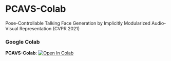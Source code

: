 # PCAVS-Colab
Pose-Controllable Talking Face Generation by Implicitly Modularized Audio-Visual Representation (CVPR 2021)




### Google Colab

**PCAVS-Colab**: <a href="https://colab.research.google.com/github/justinjohn0306/PCAVS-Colab/blob/main/PCAVS_Colab.ipynb" target="_parent"><img src="https://colab.research.google.com/assets/colab-badge.svg" alt="Open In Colab"/></a>
